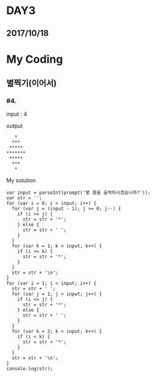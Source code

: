 DAY3
====
2017/10/18
----------
# My Coding
## 별찍기(이어서)
### #4.
input : 4

output
~~~~~~~~
   *
  ***
 *****
*******
 *****
  ***
   *
~~~~~~~~
My solution
~~~~~~~~~~~
var input = parseInt(prompt('몇 줄을 출력하시겠습니까?'));
var str = '';
for (var i = 0; i < input; i++) {
  for (var j = (input - 1); j >= 0; j--) {
    if (i >= j) {
      str = str + '*';
    } else {
      str = str + ' ';
    }
  }
  for (var k = 1; k < input; k++) {
    if (i >= k) {
      str = str + '*';
    }
  }
  str = str + '\n';
}
for (var i = 1; i < input; i++) {
  str = str + ' ';
  for (var j = 1; j < input; j++) {
    if (i <= j) {
      str = str + '*';
    } else {
      str = str + ' ';
    }
  }
  for (var k = 2; k < input; k++) {
    if (i < k) {
      str = str + '*';
    }
  }
  str = str + '\n';
}
console.log(str);
~~~~~~~~~~~

